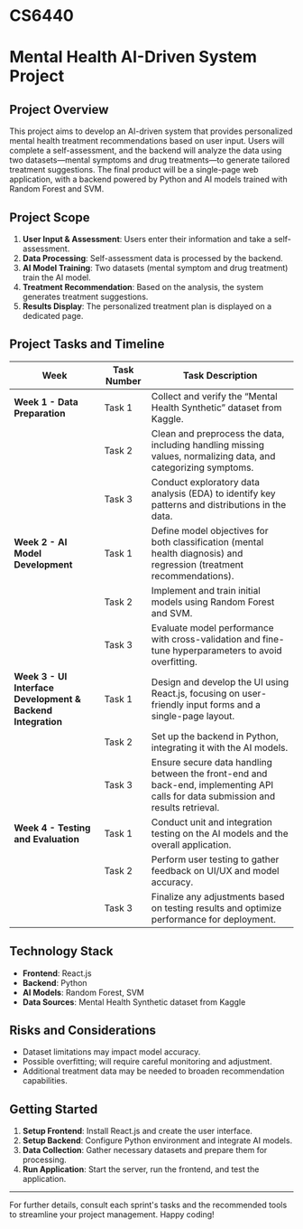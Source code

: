 # CS6440
# Mental Health AI-Driven System Project

## Project Overview
This project aims to develop an AI-driven system that provides personalized mental health treatment recommendations based on user input. Users will complete a self-assessment, and the backend will analyze the data using two datasets—mental symptoms and drug treatments—to generate tailored treatment suggestions. The final product will be a single-page web application, with a backend powered by Python and AI models trained with Random Forest and SVM.

## Project Scope
1. **User Input & Assessment**: Users enter their information and take a self-assessment.
2. **Data Processing**: Self-assessment data is processed by the backend.
3. **AI Model Training**: Two datasets (mental symptom and drug treatment) train the AI model.
4. **Treatment Recommendation**: Based on the analysis, the system generates treatment suggestions.
5. **Results Display**: The personalized treatment plan is displayed on a dedicated page.

## Project Tasks and Timeline

| **Week**                                   | **Task Number** | **Task Description**                                                                                                                  |
|--------------------------------------------|-----------------|----------------------------------------------------------------------------------------------------------------------------------------|
| **Week 1 - Data Preparation**              | Task 1          | Collect and verify the “Mental Health Synthetic” dataset from Kaggle.                                                                  |
|                                            | Task 2          | Clean and preprocess the data, including handling missing values, normalizing data, and categorizing symptoms.                          |
|                                            | Task 3          | Conduct exploratory data analysis (EDA) to identify key patterns and distributions in the data.                                        |
| **Week 2 - AI Model Development**          | Task 1          | Define model objectives for both classification (mental health diagnosis) and regression (treatment recommendations).                  |
|                                            | Task 2          | Implement and train initial models using Random Forest and SVM.                                                                        |
|                                            | Task 3          | Evaluate model performance with cross-validation and fine-tune hyperparameters to avoid overfitting.                                   |
| **Week 3 - UI Interface Development & Backend Integration** | Task 1          | Design and develop the UI using React.js, focusing on user-friendly input forms and a single-page layout.                              |
|                                            | Task 2          | Set up the backend in Python, integrating it with the AI models.                                                                       |
|                                            | Task 3          | Ensure secure data handling between the front-end and back-end, implementing API calls for data submission and results retrieval.      |
| **Week 4 - Testing and Evaluation**        | Task 1          | Conduct unit and integration testing on the AI models and the overall application.                                                     |
|                                            | Task 2          | Perform user testing to gather feedback on UI/UX and model accuracy.                                                                   |
|                                            | Task 3          | Finalize any adjustments based on testing results and optimize performance for deployment.                                             |

## Technology Stack
- **Frontend**: React.js
- **Backend**: Python
- **AI Models**: Random Forest, SVM
- **Data Sources**: Mental Health Synthetic dataset from Kaggle

## Risks and Considerations
- Dataset limitations may impact model accuracy.
- Possible overfitting; will require careful monitoring and adjustment.
- Additional treatment data may be needed to broaden recommendation capabilities.

## Getting Started
1. **Setup Frontend**: Install React.js and create the user interface.
2. **Setup Backend**: Configure Python environment and integrate AI models.
3. **Data Collection**: Gather necessary datasets and prepare them for processing.
4. **Run Application**: Start the server, run the frontend, and test the application.

---

For further details, consult each sprint's tasks and the recommended tools to streamline your project management. Happy coding!
